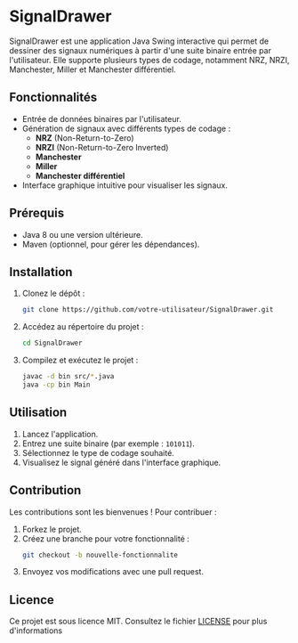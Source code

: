 # SignalDrawer

SignalDrawer est une application Java Swing interactive qui permet de dessiner des signaux numériques à partir d'une suite binaire entrée par l'utilisateur. Elle supporte plusieurs types de codage, notamment NRZ, NRZI, Manchester, Miller et Manchester différentiel.

## Fonctionnalités

- Entrée de données binaires par l'utilisateur.
- Génération de signaux avec différents types de codage :
  - **NRZ** (Non-Return-to-Zero)
  - **NRZI** (Non-Return-to-Zero Inverted)
  - **Manchester**
  - **Miller**
  - **Manchester différentiel**
- Interface graphique intuitive pour visualiser les signaux.

## Prérequis

- Java 8 ou une version ultérieure.
- Maven (optionnel, pour gérer les dépendances).

## Installation

1. Clonez le dépôt :
   ```bash
   git clone https://github.com/votre-utilisateur/SignalDrawer.git
   ```
2. Accédez au répertoire du projet :
   ```bash
   cd SignalDrawer
   ```
3. Compilez et exécutez le projet :
   ```bash
   javac -d bin src/*.java
   java -cp bin Main
   ```

## Utilisation

1. Lancez l'application.
2. Entrez une suite binaire (par exemple : `101011`).
3. Sélectionnez le type de codage souhaité.
4. Visualisez le signal généré dans l'interface graphique.


## Contribution

Les contributions sont les bienvenues ! Pour contribuer :
1. Forkez le projet.
2. Créez une branche pour votre fonctionnalité :
   ```bash
   git checkout -b nouvelle-fonctionnalite
   ```
3. Envoyez vos modifications avec une pull request.

## Licence

Ce projet est sous licence MIT. Consultez le fichier [LICENSE](LICENSE) pour plus d'informations
